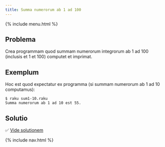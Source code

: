 ```yaml
---
title: Summa numerorum ab 1 ad 100
---
```


{% include menu.html %}

## Problema

Crea programmam quod summam numerorum integrorum ab 1 ad 100 (inclusis et 1 et 100) computet et imprimat.

## Exemplum

Hoc est quod expectatur ex programma (si summam numerorum ab 1 ad 10 computamus):

```console
$ raku sum1-10.raku
Summa numerorum ab 1 ad 10 est 55.
```

## Solutio

✅ [Vide solutionem](solution)

{% include nav.html %}